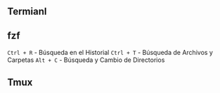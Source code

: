 ## Termianl

## fzf

`Ctrl + R` - Búsqueda en el Historial
`Ctrl + T` - Búsqueda de Archivos y Carpetas
`Alt + C` - Búsqueda y Cambio de Directorios

## Tmux